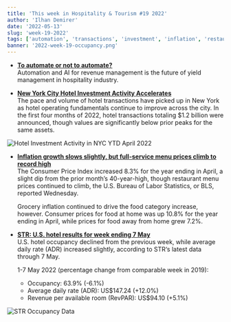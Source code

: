 ```yaml
---
title: 'This week in Hospitality & Tourism #19 2022'
author: 'Ilhan Demirer'
date: '2022-05-13'
slug: 'week-19-2022'
tags: ['automation', 'transactions', 'investment', 'inflation', 'restaurants', 'news', 'str']
banner: '2022-week-19-occupancy.png'
---
```

- **[To automate or not to automate?](https://insights.ehotelier.com/insights/2022/05/12/to-automate-or-not-to-automate/)**  
  Automation and AI for revenue management is the future of yield management in hospitality industry.

- **[New York City Hotel Investment Activity Accelerates](https://www.costar.com/article/1765964358/new-york-city-hotel-investment-activity-accelerates)**  
  The pace and volume of hotel transactions have picked up in New York as hotel operating fundamentals continue to improve across the city. In the first four months of 2022, hotel transactions totaling $1.2 billion were announced, though values are significantly below prior peaks for the same assets.

![Hotel Investment Activity in NYC YTD April 2022](/images/blogimages/2022-week-19-transactions.jpeg)

- **[Inflation growth slows slightly, but full-service menu prices climb to record high](https://www.nrn.com/finance/inflation-growth-slows-slightly-full-service-menu-prices-climb-record-high)**  
  The Consumer Price Index increased 8.3% for the year ending in April, a slight dip from the prior month’s 40-year-high, though restaurant menu prices continued to climb, the U.S. Bureau of Labor Statistics, or BLS, reported Wednesday.

  Grocery inflation continued to drive the food category increase, however. Consumer prices for food at home was up 10.8% for the year ending in April, while prices for food away from home grew 7.2%.

- **[STR: U.S. hotel results for week ending 7 May](https://str.com/press-release/str-us-hotel-results-week-ending-7-may)**  
  U.S. hotel occupancy declined from the previous week, while average daily rate (ADR) increased slightly, according to STR‘s latest data through 7 May.
  
  1-7 May 2022 (percentage change from comparable week in 2019):

  - Occupancy: 63.9% (-6.1%)
  - Average daily rate (ADR): US$147.24 (+12.0%)
  - Revenue per available room (RevPAR): US$94.10 (+5.1%)

![STR Occupancy Data](/images/blogimages/2022-week-19-occupancy.png)
